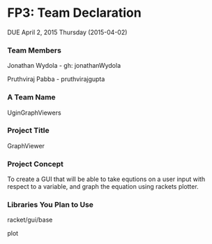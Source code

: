 # FP3: Team Declaration
DUE April 2, 2015 Thursday (2015-04-02)

### Team Members
Jonathan Wydola - gh: jonathanWydola

Pruthviraj Pabba - pruthvirajgupta

### A Team Name

UginGraphViewers

### Project Title
GraphViewer

### Project Concept
To create a GUI that will be able to take equtions on a user input with respect to a variable, and graph the equation using rackets plotter.

### Libraries You Plan to Use 
racket/gui/base

plot


